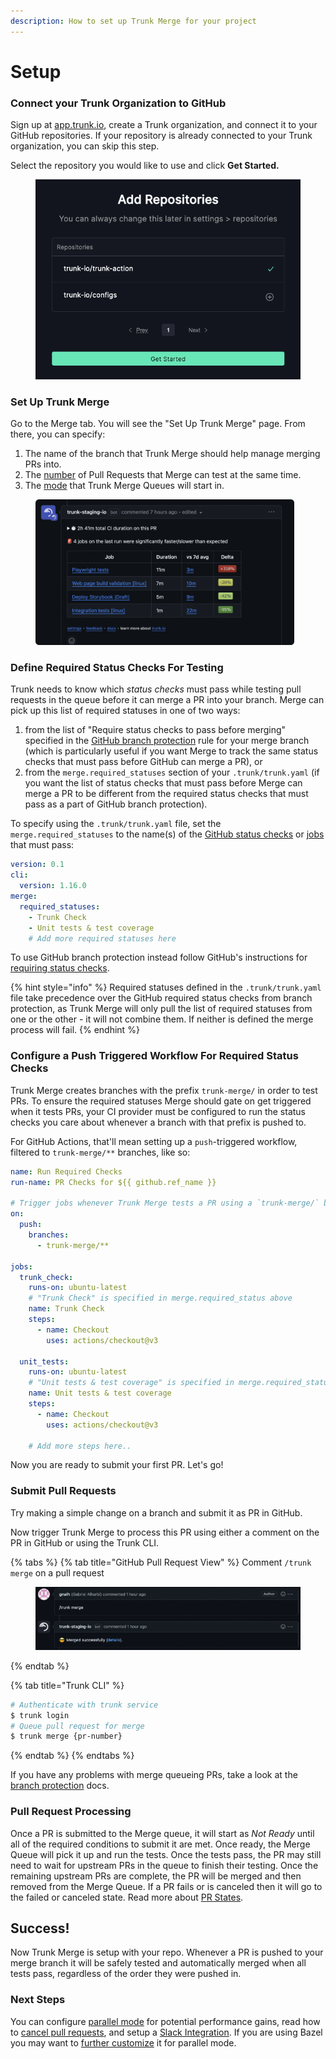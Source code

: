 ```yaml
---
description: How to set up Trunk Merge for your project
---
```


# Setup

### Connect your Trunk Organization to GitHub

Sign up at [app.trunk.io](https://app.trunk.io/), create a Trunk organization, and connect it to your GitHub repositories. If your repository is already connected to your Trunk organization, you can skip this step.

Select the repository you would like to use and click **Get Started.**

<figure><img src="../../.gitbook/assets/image (23).png" alt=""><figcaption></figcaption></figure>

### Set Up Trunk Merge

Go to the Merge tab. You will see the "Set Up Trunk Merge" page. From there, you can specify:

1. The name of the branch that Trunk Merge should help manage merging PRs into.
2. The [number](advanced-settings.md#concurrency) of Pull Requests that Merge can test at the same time.
3. The [mode](configuration.md#single-parallel-mode) that Trunk Merge Queues will start in.

<figure><img src="../../.gitbook/assets/image.png" alt="" width="414"><figcaption></figcaption></figure>

### Define Required Status Checks For Testing

Trunk needs to know which _status checks_ must pass while testing pull requests in the queue before it can merge a PR into your branch. Merge can pick up this list of required statuses in one of two ways:

1. from the list of "Require status checks to pass before merging" specified in the [GitHub branch protection](https://docs.github.com/en/repositories/configuring-branches-and-merges-in-your-repository/managing-protected-branches/about-protected-branches#require-status-checks-before-merging) rule for your merge branch (which is particularly useful if you want Merge to track the same status checks that must pass before GitHub can merge a PR), or
2. from the `merge.required_statuses` section of your `.trunk/trunk.yaml` (if you want the list of status checks that must pass before Merge can merge a PR to be different from the required status checks that must pass as a part of GitHub branch protection).

To specify using the `.trunk/trunk.yaml` file, set the `merge.required_statuses` to the name(s) of the [GitHub status checks](https://docs.github.com/en/pull-requests/collaborating-with-pull-requests/collaborating-on-repositories-with-code-quality-features/about-status-checks) or [jobs](https://docs.github.com/en/actions/learn-github-actions/understanding-github-actions#jobs) that must pass:

```yaml
version: 0.1 
cli:
  version: 1.16.0
merge: 
  required_statuses:
    - Trunk Check 
    - Unit tests & test coverage
    # Add more required statuses here
```

To use GitHub branch protection instead follow GitHub's instructions for [requiring status checks](https://docs.github.com/en/repositories/configuring-branches-and-merges-in-your-repository/managing-protected-branches/about-protected-branches#require-status-checks-before-merging).

{% hint style="info" %}
Required statuses defined in the `.trunk/trunk.yaml` file take precedence over the GitHub required status checks from branch protection, as Trunk Merge will only pull the list of required statuses from one or the other - it will not combine them. If neither is defined the merge process will fail.
{% endhint %}

### Configure a Push Triggered Workflow For Required Status Checks

Trunk Merge creates branches with the prefix `trunk-merge/` in order to test PRs. To ensure the required statuses Merge should gate on get triggered when it tests PRs, your CI provider must be configured to run the status checks you care about whenever a branch with that prefix is pushed to.

For GitHub Actions, that'll mean setting up a `push`-triggered workflow, filtered to `trunk-merge/**` branches, like so:

```yaml
name: Run Required Checks
run-name: PR Checks for ${{ github.ref_name }}

# Trigger jobs whenever Trunk Merge tests a PR using a `trunk-merge/` branch
on:
  push:
    branches:
      - trunk-merge/**

jobs:
  trunk_check:
    runs-on: ubuntu-latest
    # "Trunk Check" is specified in merge.required_status above
    name: Trunk Check
    steps:
      - name: Checkout
        uses: actions/checkout@v3

  unit_tests:
    runs-on: ubuntu-latest
    # "Unit tests & test coverage" is specified in merge.required_status above
    name: Unit tests & test coverage
    steps:
      - name: Checkout
        uses: actions/checkout@v3

    # Add more steps here..    
```

Now you are ready to submit your first PR. Let's go!

### Submit Pull Requests

Try making a simple change on a branch and submit it as PR in GitHub.

Now trigger Trunk Merge to process this PR using either a comment on the PR  in GitHub or using the Trunk CLI.

{% tabs %}
{% tab title="GitHub Pull Request View" %}
Comment `/trunk merge` on a pull request

<figure><img src="../../.gitbook/assets/image (26).png" alt=""><figcaption></figcaption></figure>
{% endtab %}

{% tab title="Trunk CLI" %}
```bash
# Authenticate with trunk service
$ trunk login
# Queue pull request for merge
$ trunk merge {pr-number}
```
{% endtab %}
{% endtabs %}

If you have any problems with merge queueing PRs, take a look at the [branch protection](advanced-settings.md#branch-protection) docs.

### Pull Request Processing

Once a PR is submitted to the Merge queue, it will start as _Not Ready_ until all of the required conditions to submit it are met. Once ready, the Merge Queue will pick it up and run the tests. Once the tests pass, the PR may still need to wait for upstream PRs in the queue to finish their testing. Once the remaining upstream PRs are complete, the PR will be merged and then removed from the Merge Queue. If a PR fails or is canceled then it will go to the failed or canceled state. Read more about [PR States](../reference-1.md#pr-states).

## Success!

Now Trunk Merge is setup with your repo. Whenever a PR is pushed to your merge branch it will be safely tested and automatically merged when all tests pass, regardless of the order they were pushed in.

### Next Steps

You can configure [parallel mode](configuration.md) for potential performance gains, read how to [cancel pull requests](../reference-1.md#submitting-and-cancelling-pull-requests), and setup a [Slack Integration](integration-for-slack.md).  If you are using Bazel you may want to [further customize](merge-+-bazel.md) it for parallel mode.
